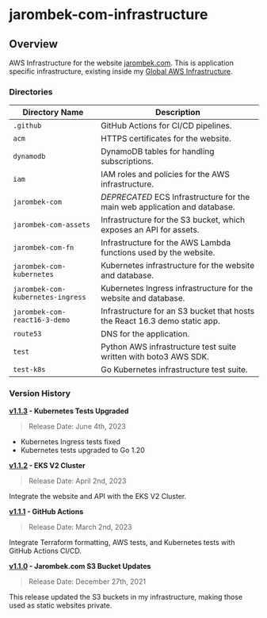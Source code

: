 # jarombek-com-infrastructure

## Overview

AWS Infrastructure for the website [jarombek.com](https://jarombek.com).  This is application specific infrastructure, 
existing inside my [Global AWS Infrastructure](https://github.com/AJarombek/global-aws-infrastructure).

### Directories

| Directory Name                    | Description                                                                |
|-----------------------------------|----------------------------------------------------------------------------|
| `.github`                         | GitHub Actions for CI/CD pipelines.                                        |
| `acm`                             | HTTPS certificates for the website.                                        |
| `dynamodb`                        | DynamoDB tables for handling subscriptions.                                |
| `iam`                             | IAM roles and policies for the AWS infrastructure.                         |
| `jarombek-com`                    | *DEPRECATED* ECS Infrastructure for the main web application and database. |
| `jarombek-com-assets`             | Infrastructure for the S3 bucket, which exposes an API for assets.         |
| `jarombek-com-fn`                 | Infrastructure for the AWS Lambda functions used by the website.           |
| `jarombek-com-kubernetes`         | Kubernetes infrastructure for the website and database.                    |
| `jarombek-com-kubernetes-ingress` | Kubernetes Ingress infrastructure for the website and database.            |
| `jarombek-com-react16-3-demo`     | Infrastructure for an S3 bucket that hosts the React 16.3 demo static app. |
| `route53`                         | DNS for the application.                                                   |
| `test`                            | Python AWS infrastructure test suite written with boto3 AWS SDK.           |
| `test-k8s`                        | Go Kubernetes infrastructure test suite.                                   |

### Version History

**[v1.1.3](https://github.com/AJarombek/jarombek-com-infrastructure/tree/v1.1.3) - Kubernetes Tests Upgraded**

> Release Date: June 4th, 2023

+ Kubernetes Ingress tests fixed
+ Kubernetes tests upgraded to Go 1.20

**[v1.1.2](https://github.com/AJarombek/jarombek-com-infrastructure/tree/v1.1.2) - EKS V2 Cluster**

> Release Date: April 2nd, 2023

Integrate the website and API with the EKS V2 Cluster.

**[v1.1.1](https://github.com/AJarombek/jarombek-com-infrastructure/tree/v1.1.1) - GitHub Actions**

> Release Date: March 2nd, 2023

Integrate Terraform formatting, AWS tests, and Kubernetes tests with GitHub Actions CI/CD.

**[v1.1.0](https://github.com/AJarombek/jarombek-com-infrastructure/tree/v1.1.0) - Jarombek.com S3 Bucket Updates**

> Release Date: December 27th, 2021

This release updated the S3 buckets in my infrastructure, making those used as static websites private.
